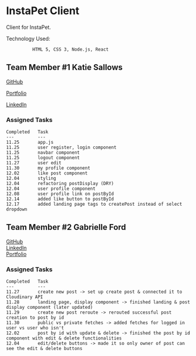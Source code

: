 
# InstaPet Client

Client for InstaPet.

Technology Used:

              HTML 5, CSS 3, Node.js, React

## Team Member #1  Katie Sallows

[GitHub](https://github.com/ksallows)

[Portfolio](https://ksallows.github.io/)

[LinkedIn](https://www.linkedin.com/in/katie-sallows)

### Assigned Tasks

    Completed   Task
    ---         ---
    11.25       app.js
    11.25       user register, login component
    11.25       navbar component
    11.25       logout component
    11.27       user edit
    11.30       my profile component
    12.02       like post component
    12.04       styling
    12.04       refactoring postDisplay (DRY)
    12.04       user profile component
    12.08       user profile link on postById
    12.14       added like button to postById
    12.17       added landing page tags to createPost instead of select dropdown
 

## Team Member #2  Gabrielle Ford

[GitHub](https://github.com/gabrielleford)  
[LinkedIn](https://www.linkedin.com/in/gabrielle-f-293251221/)  
[Portfolio](https://gabrielleford.github.io/)

### Assigned Tasks

    Completed   Task
    ---         ---
    11.27       create new post -> set up create post & connected it to Cloudinary API
    11.28       landing page, display component -> finished landing & post display component (later updated)
    11.29       create new post reroute -> rerouted successful post creation to post by id
    11.30       public vs private fetches -> added fetches for logged in user vs user who isn't
    12.02       post by id with update & delete -> finished the post by id component with edit & delete functionalities
    12.04       edit/delete buttons -> made it so only owner of post can see the edit & delete buttons
